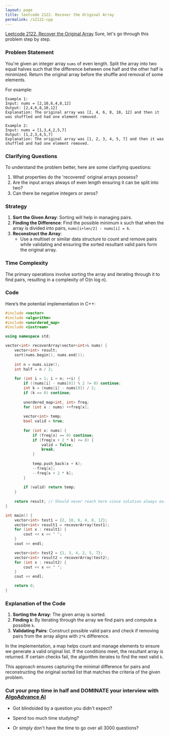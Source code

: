 ```yaml
---
layout: page
title: leetcode 2122. Recover the Original Array
permalink: /s2122-cpp
---
```

[Leetcode 2122. Recover the Original Array](https://algoadvance.github.io/algoadvance/l2122)
Sure, let's go through this problem step by step.

### Problem Statement

You're given an integer array `nums` of even length. Split the array into two equal halves such that the difference between one half and the other half is minimized. Return the original array before the shuffle and removal of some elements.

For example:

```
Example 1:
Input: nums = [2,10,6,4,8,12]
Output: [2,4,6,8,10,12]
Explanation: The original array was [2, 4, 6, 8, 10, 12] and then it was shuffled and had one element removed.

Example 2:
Input: nums = [1,3,4,2,5,7]
Output: [1,2,3,4,5,7]
Explanation: The original array was [1, 2, 3, 4, 5, 7] and then it was shuffled and had one element removed.
```

### Clarifying Questions

To understand the problem better, here are some clarifying questions:

1. What properties do the 'recovered' original arrays possess?
2. Are the input arrays always of even length ensuring it can be split into two?
3. Can there be negative integers or zeros?

### Strategy

1. **Sort the Given Array**: Sorting will help in managing pairs.
2. **Finding the Difference**: Find the possible minimum `k` such that when the array is divided into pairs, `nums[i+len/2] - nums[i] = k`.
3. **Reconstruct the Array**:
    - Use a multiset or similar data structure to count and remove pairs while validating and ensuring the sorted resultant valid pairs form the original array.
 
### Time Complexity
The primary operations involve sorting the array and iterating through it to find pairs, resulting in a complexity of O(n log n).

### Code

Here’s the potential implementation in C++:

```cpp
#include <vector>
#include <algorithm>
#include <unordered_map>
#include <iostream>

using namespace std;

vector<int> recoverArray(vector<int>& nums) {
    vector<int> result;
    sort(nums.begin(), nums.end());
    
    int n = nums.size();
    int half = n / 2;
    
    for (int i = 1; i < n; ++i) {
        if ((nums[i] - nums[0]) % 2 != 0) continue;
        int k = (nums[i] - nums[0]) / 2;
        if (k == 0) continue;
        
        unordered_map<int, int> freq;
        for (int x : nums) ++freq[x];
        
        vector<int> temp;
        bool valid = true;
        
        for (int x: nums) {
            if (freq[x] == 0) continue;
            if (freq[x + 2 * k] <= 0) {
                valid = false;
                break;
            }
            
            temp.push_back(x + k);
            --freq[x];
            --freq[x + 2 * k];
        }
        
        if (valid) return temp;
    }
    
    return result; // Should never reach here since solution always exists.
}

int main() {
    vector<int> test1 = {2, 10, 6, 4, 8, 12};
    vector<int> result1 = recoverArray(test1);
    for (int x : result1) {
        cout << x << " ";
    }
    cout << endl;

    vector<int> test2 = {1, 3, 4, 2, 5, 7};
    vector<int> result2 = recoverArray(test2);
    for (int x : result2) {
        cout << x << " ";
    }
    cout << endl;

    return 0;
}
```

### Explanation of the Code

1. **Sorting the Array**: The given array is sorted.
2. **Finding `k`**: By iterating through the array we find pairs and compute a possible `k`.
3. **Validating Pairs**: Construct possible valid pairs and check if removing pairs from the array aligns with `2*k` difference.

In the implementation, a map helps count and manage elements to ensure we generate a valid original list. If the conditions meet, the resultant array is returned. If certain checks fail, the algorithm iterates to find the next valid `k`.

This approach ensures capturing the minimal difference for pairs and reconstructing the original sorted list that matches the criteria of the given problem.


### Cut your prep time in half and DOMINATE your interview with [AlgoAdvance AI](https://algoAdvance.com)

- Got blindsided by a question you didn't expect?

- Spend too much time studying?

- Or simply don't have the time to go over all 3000 questions?

